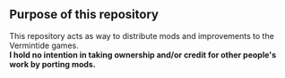 ## Purpose of this repository
This repository acts as way to distribute mods and improvements to the Vermintide games.  
**I hold no intention in taking ownership and/or credit for other people's work by porting mods.**

<!--
## Vermintide 1
Warhammer: End Times - Vermintide exist two distinct framework namely [Vermintide Mod Framework](https://www.nexusmods.com/vermintide/mods/1?tab=files) and [Quality Of Life Modpack](https://www.reddit.com/r/Vermintide/comments/7vk92o/110_quality_of_life_modpack_v15_cheatfree_w/). Besides the difference in the core and structure both frameworks accomplish the same purpose: modifying and improving the vanilla experience.  

For modders and users who want localization for mods, ease of use and installation, the Vermintide Mod Framework becomes handy in accomplishing these things. The Quality Of Life Framework however has a less complex structure, no UI for the mod loading purpose and might require more steps than drag and drop a single file by the user in order to install a mod.

## Vermintide 2
For Warhammer: Vermintide 2 exists only the [Vermintide Mod Framework](https://vmf-docs.verminti.de/#/README) that is accompanied by some very useful tools to develop mods.
-->
